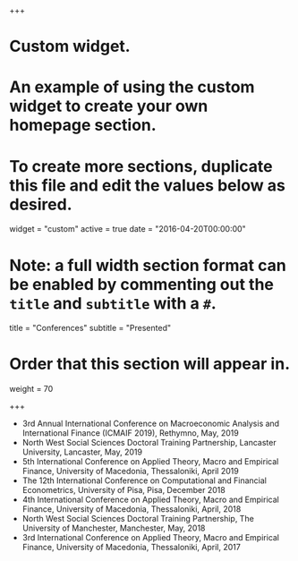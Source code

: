 +++
# Custom widget.
# An example of using the custom widget to create your own homepage section.
# To create more sections, duplicate this file and edit the values below as desired.
widget = "custom"
active = true
date = "2016-04-20T00:00:00"

# Note: a full width section format can be enabled by commenting out the `title` and `subtitle` with a `#`.
title = "Conferences"
subtitle = "Presented"

# Order that this section will appear in.
weight = 70

+++

* 3rd Annual International Conference on Macroeconomic Analysis and International Finance (ICMAIF 2019), Rethymno, May, 2019
* North West Social Sciences Doctoral Training Partnership, Lancaster University, Lancaster, May, 2019
* 5th International Conference on Applied Theory, Macro and Empirical Finance, University of Macedonia, Thessaloniki, April 2019
* The 12th International Conference on Computational and Financial Econometrics, University of Pisa, Pisa, December 2018
* 4th International Conference on Applied Theory, Macro and Empirical Finance, University of Macedonia, Thessaloniki, April, 2018
* North West Social Sciences Doctoral Training Partnership, The University of Manchester, Manchester, May, 2018
* 3rd International Conference on Applied Theory, Macro and Empirical Finance, University of Macedonia, Thessaloniki, April, 2017
